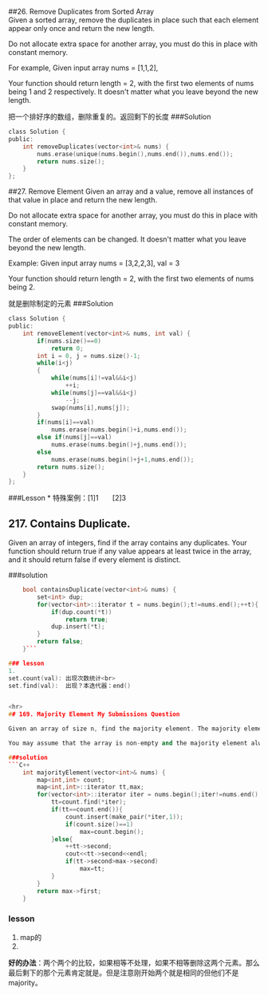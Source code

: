 ##26. Remove Duplicates from Sorted Array   
Given a sorted array, remove the duplicates in place such that each element appear only once and return the new length.

Do not allocate extra space for another array, you must do this in place with constant memory.

For example,
Given input array nums = [1,1,2],

Your function should return length = 2, with the first two elements of nums being 1 and 2 respectively. It doesn't matter what you leave beyond the new length.

把一个排好序的数组，删除重复的。返回剩下的长度
###Solution
```C
class Solution {
public:
    int removeDuplicates(vector<int>& nums) {
        nums.erase(unique(nums.begin(),nums.end()),nums.end());
        return nums.size();
    }
};
```
##27. Remove Element
Given an array and a value, remove all instances of that value in place and return the new length.

Do not allocate extra space for another array, you must do this in place with constant memory.

The order of elements can be changed. It doesn't matter what you leave beyond the new length.

Example:
Given input array nums = [3,2,2,3], val = 3

Your function should return length = 2, with the first two elements of nums being 2.

就是删除制定的元素
###Solution
```C
class Solution {
public:
    int removeElement(vector<int>& nums, int val) {
        if(nums.size()==0)
            return 0;
        int i = 0, j = nums.size()-1;
        while(i<j)
        {
            while(nums[i]!=val&&i<j)
                ++i;
            while(nums[j]==val&&i<j)
                --j;
            swap(nums[i],nums[j]);
        }
        if(nums[i]==val)
            nums.erase(nums.begin()+i,nums.end());
        else if(nums[j]==val)
            nums.erase(nums.begin()+j,nums.end());
        else
            nums.erase(nums.begin()+j+1,nums.end());
        return nums.size();
    }
};
```
###Lesson
* 
特殊案例：[1]1　　[2]3
## 217. Contains Duplicate.             
Given an array of integers, find if the array contains any duplicates. Your function should return true if any value appears at least twice in the array, and it should return false if every element is distinct.

###solution
```C++
    bool containsDuplicate(vector<int>& nums) {
        set<int> dup;
        for(vector<int>::iterator t = nums.begin();t!=nums.end();++t){
            if(dup.count(*t))
                return true;
            dup.insert(*t);
        }
        return false;
    }```

### lesson
1. 
set.count(val): 出现次数统计<br>
set.find(val):  出现？本迭代器：end()


<hr>
## 169. Majority Element My Submissions Question

Given an array of size n, find the majority element. The majority element is the element that appears more than ⌊ n/2 ⌋ times.

You may assume that the array is non-empty and the majority element always exist in the array.

###solution
```C++
    int majorityElement(vector<int>& nums) {
        map<int,int> count;
        map<int,int>::iterator tt,max;
        for(vector<int>::iterator iter = nums.begin();iter!=nums.end();++iter){
            tt=count.find(*iter);
            if(tt==count.end()){
                count.insert(make_pair(*iter,1));
                if(count.size()==1)
                    max=count.begin();
            }else{
                ++tt->second;
                cout<<tt->second<<endl;
                if(tt->second>max->second)
                    max=tt;
            }
        }
        return max->first;
    }
```

### lesson
1. map的
1. 
**好的办法**：两个两个的比较，如果相等不处理，如果不相等删除这两个元素。那么最后剩下的那个元素肯定就是。但是注意刚开始两个就是相同的但他们不是majority。